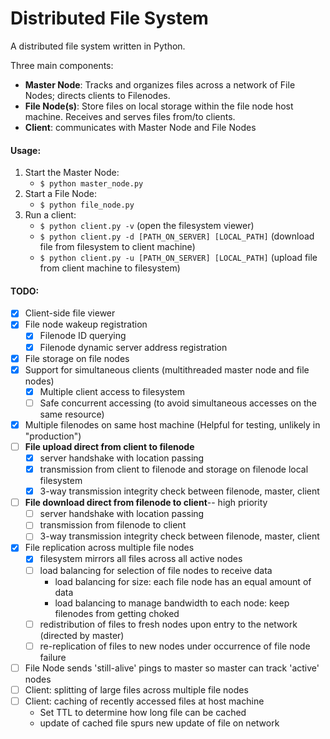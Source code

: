 Distributed File System
=======================

A distributed file system written in Python.

Three main components:
- __Master Node__: Tracks and organizes files across a network of File Nodes; directs clients to Filenodes.
- __File Node(s)__: Store files on local storage within the file node host machine. Receives and serves files from/to clients.
- __Client__: communicates with Master Node and File Nodes

#### Usage:

1. Start the Master Node:
    - ```$ python master_node.py```
2. Start a File Node:
    - ```$ python file_node.py```
3. Run a client:
    - ```$ python client.py -v``` (open the filesystem viewer)
    - ```$ python client.py -d [PATH_ON_SERVER] [LOCAL_PATH]``` (download file from filesystem to client machine)
    - ```$ python client.py -u [PATH_ON_SERVER] [LOCAL_PATH]``` (upload file from client machine to filesystem)


#### TODO:

- [X] Client-side file viewer
- [X] File node wakeup registration
    - [X] Filenode ID querying
    - [X] Filenode dynamic server address registration
- [X] File storage on file nodes
- [X] Support for simultaneous clients (multithreaded master node and file nodes)
    - [X] Multiple client access to filesystem
    - [ ] Safe concurrent accessing (to avoid simultaneous accesses on the same resource)
- [X] Multiple filenodes on same host machine (Helpful for testing, unlikely in "production")
- [ ] __File upload direct from client to filenode__
    - [X] server handshake with location passing
    - [X] transmission from client to filenode and storage on filenode local filesystem
    - [X] 3-way transmission integrity check between filenode, master, client
- [ ] __File download direct from filenode to client__-- high priority
    - [ ] server handshake with location passing
    - [ ] transmission from filenode to client
    - [ ] 3-way transmission integrity check between filenode, master, client
- [X] File replication across multiple file nodes
    - [X] filesystem mirrors all files across all active nodes
    - [ ] load balancing for selection of file nodes to receive data
        - load balancing for size: each file node has an equal amount of data
        - load balancing to manage bandwidth to each node: keep filenodes from getting choked
    - [ ] redistribution of files to fresh nodes upon entry to the network (directed by master)
    - [ ] re-replication of files to new nodes under occurrence of file node failure
- [ ] File Node sends 'still-alive' pings to master so master can track 'active' nodes
- [ ] Client: splitting of large files across multiple file nodes
- [ ] Client: caching of recently accessed files at host machine
    - Set TTL to determine how long file can be cached
    - update of cached file spurs new update of file on network
